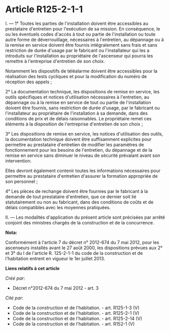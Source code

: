 # Article R125-2-1-1

I.  ― 1° Toutes les parties de l'installation doivent être accessibles au  prestataire d'entretien pour l'exécution de sa
mission. En conséquence,  le ou les éventuels codes d'accès à tout ou partie de l'installation ou  toute autre forme de
déverrouillage, nécessaires à l'entretien, au  dépannage ou à la remise en service doivent être fournis intégralement  sans
frais et sans restriction de durée d'usage par le fabricant ou  l'installateur qui les a introduits sur l'installation au
propriétaire  de l'ascenseur qui pourra les remettre à l'entreprise d'entretien de son  choix. 

Notamment les dispositifs de téléalarme  doivent être accessibles pour la réalisation des tests cycliques et pour  la
modification du numéro de réception des appels ; 

2° La documentation technique, les dispositions de remise en service,  les outils spécifiques et notices d'utilisation
nécessaires à  l'entretien, au dépannage ou à la remise en service de tout ou partie de  l'installation doivent être fournis,
sans restriction de durée d'usage,  par le fabricant ou l'installateur au propriétaire de l'installation à  sa demande, dans
des conditions de prix et de délais raisonnables. Le  propriétaire remet ces éléments à la disposition de l'entreprise
d'entretien de son choix ; 

3° Les dispositions de  remise en service, les notices d'utilisation des outils, la  documentation technique doivent être
suffisamment explicites pour  permettre au prestataire d'entretien de modifier les paramètres de  fonctionnement pour les
besoins de l'entretien, du dépannage et de la  remise en service sans diminuer le niveau de sécurité prévalant avant  son
intervention. 

Elles devront également  contenir toutes les informations nécessaires pour permettre au  prestataire d'entretien d'assurer la
formation appropriée de son  personnel ; 

4° Les pièces de rechange doivent  être fournies par le fabricant à la demande de tout prestataire  d'entretien, que ce
dernier soit lié statutairement ou non au fabricant,  dans des conditions de coûts et de délais compatibles avec les moyennes
pratiquées. 

II. ― Les modalités d'application du  présent article sont précisées par arrêté conjoint des ministres  chargés de la
construction et de la concurrence.

**Nota:**

Conformément à l'article 7 du décret n° 2012-674 du 7 mai 2012, pour les ascenseurs installés avant le 27 août 2000, les
dispositions prévues aux 2° et 3° du I de l'article R. 125-2-1-1 du code de la construction et de l'habitation entrent en
vigueur le 1er juillet 2013.

**Liens relatifs à cet article**

_Créé par_:

  - Décret n°2012-674 du 7 mai 2012 - art. 3

_Cité par_:

  - Code de la construction et de l'habitation. - art. R125-1-3 (V)
  - Code de la construction et de l'habitation. - art. R125-2-1 (V)
  - Code de la construction et de l'habitation. - art. R125-2-14 (V)
  - Code de la construction et de l'habitation. - art. R152-1 (V)
